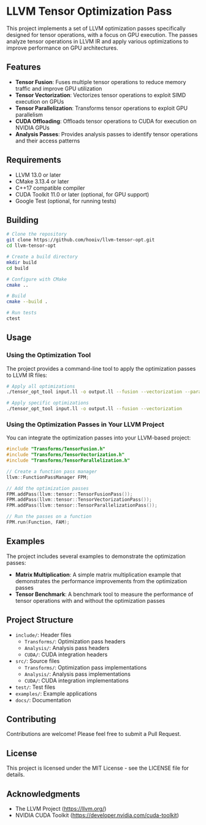 # LLVM Tensor Optimization Pass

This project implements a set of LLVM optimization passes specifically designed for tensor operations, with a focus on GPU execution. The passes analyze tensor operations in LLVM IR and apply various optimizations to improve performance on GPU architectures.

## Features

- **Tensor Fusion**: Fuses multiple tensor operations to reduce memory traffic and improve GPU utilization
- **Tensor Vectorization**: Vectorizes tensor operations to exploit SIMD execution on GPUs
- **Tensor Parallelization**: Transforms tensor operations to exploit GPU parallelism
- **CUDA Offloading**: Offloads tensor operations to CUDA for execution on NVIDIA GPUs
- **Analysis Passes**: Provides analysis passes to identify tensor operations and their access patterns

## Requirements

- LLVM 13.0 or later
- CMake 3.13.4 or later
- C++17 compatible compiler
- CUDA Toolkit 11.0 or later (optional, for GPU support)
- Google Test (optional, for running tests)

## Building

```bash
# Clone the repository
git clone https://github.com/hooiv/llvm-tensor-opt.git
cd llvm-tensor-opt

# Create a build directory
mkdir build
cd build

# Configure with CMake
cmake ..

# Build
cmake --build .

# Run tests
ctest
```

## Usage

### Using the Optimization Tool

The project provides a command-line tool to apply the optimization passes to LLVM IR files:

```bash
# Apply all optimizations
./tensor_opt_tool input.ll -o output.ll --fusion --vectorization --parallelization --cuda-offload

# Apply specific optimizations
./tensor_opt_tool input.ll -o output.ll --fusion --vectorization
```

### Using the Optimization Passes in Your LLVM Project

You can integrate the optimization passes into your LLVM-based project:

```cpp
#include "Transforms/TensorFusion.h"
#include "Transforms/TensorVectorization.h"
#include "Transforms/TensorParallelization.h"

// Create a function pass manager
llvm::FunctionPassManager FPM;

// Add the optimization passes
FPM.addPass(llvm::tensor::TensorFusionPass());
FPM.addPass(llvm::tensor::TensorVectorizationPass());
FPM.addPass(llvm::tensor::TensorParallelizationPass());

// Run the passes on a function
FPM.run(Function, FAM);
```

## Examples

The project includes several examples to demonstrate the optimization passes:

- **Matrix Multiplication**: A simple matrix multiplication example that demonstrates the performance improvements from the optimization passes
- **Tensor Benchmark**: A benchmark tool to measure the performance of tensor operations with and without the optimization passes

## Project Structure

- `include/`: Header files
  - `Transforms/`: Optimization pass headers
  - `Analysis/`: Analysis pass headers
  - `CUDA/`: CUDA integration headers
- `src/`: Source files
  - `Transforms/`: Optimization pass implementations
  - `Analysis/`: Analysis pass implementations
  - `CUDA/`: CUDA integration implementations
- `test/`: Test files
- `examples/`: Example applications
- `docs/`: Documentation

## Contributing

Contributions are welcome! Please feel free to submit a Pull Request.

## License

This project is licensed under the MIT License - see the LICENSE file for details.

## Acknowledgments

- The LLVM Project (https://llvm.org/)
- NVIDIA CUDA Toolkit (https://developer.nvidia.com/cuda-toolkit)
